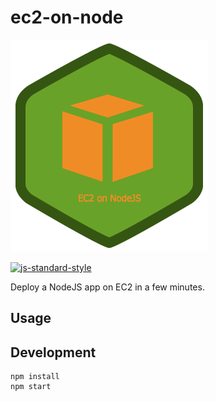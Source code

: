 # ec2-on-node

![ec2-on-node](ec2-on-node.png)

[![js-standard-style](https://img.shields.io/badge/code%20style-standard-brightgreen.svg?style=flat-square)](https://github.com/feross/standard)

Deploy a NodeJS app on EC2 in a few minutes.

## Usage


## Development

```
npm install
npm start
```


